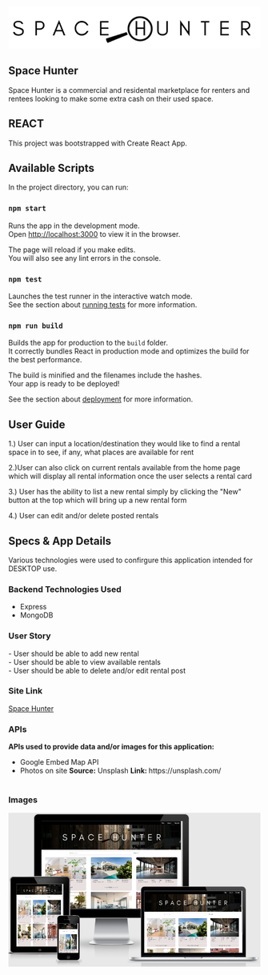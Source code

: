 <img src="https://github.com/JustinKlass/spaceHunter-FrontEnd/blob/master/frontend/public/images/spaceHunterLogo4.png"></img>

<h2>Space Hunter</h2>
<p>Space Hunter is a commercial and residental marketplace for renters and rentees looking to make some extra cash on their used space.</p>

## REACT

This project was bootstrapped with Create React App.

## Available Scripts

In the project directory, you can run:

### `npm start`

Runs the app in the development mode.<br />
Open [http://localhost:3000](http://localhost:3000) to view it in the browser.

The page will reload if you make edits.<br />
You will also see any lint errors in the console.

### `npm test`

Launches the test runner in the interactive watch mode.<br />
See the section about [running tests](https://facebook.github.io/create-react-app/docs/running-tests) for more information.

### `npm run build`

Builds the app for production to the `build` folder.<br />
It correctly bundles React in production mode and optimizes the build for the best performance.

The build is minified and the filenames include the hashes.<br />
Your app is ready to be deployed!

See the section about [deployment](https://facebook.github.io/create-react-app/docs/deployment) for more information.

<h2>User Guide</h2>
1.) User can input a location/destination they would like to find a rental space in to see, if any, what places are available for rent<br/>
<p></p>
2.)User can also click on current rentals available from the home page which will display all rental information once the user selects a rental card<br/>
<p></p>
3.) User has the ability to list a new rental simply by clicking the "New" button at the top which will bring up a new rental form<br/>
<p></p>
4.) User can edit and/or delete posted rentals<br/>
<p></p>

<h2>Specs & App Details</h2>
Various technologies were used to confirgure this application intended for DESKTOP use.

<h3>Backend Technologies Used</h3>
<ul>
 <li>Express</li>
 <li>MongoDB</li>
</ul>
  
<h3>User Story</h3>
- User should be able to add new rental<br/>
- User should be able to view available rentals<br/>
- User should be able to delete and/or edit rental post<br/>

<h3>Site Link</h3>
<a href="http://spacehunter.surge.sh/"> Space Hunter </a>

<h3>APIs</h3>
<p><strong>APIs used to provide data and/or images for this application:</strong></p>
<ul>
<li>Google Embed Map API</li>
<li>Photos on site <strong>Source:</strong> Unsplash <strong>Link: </strong>https://unsplash.com/</li><br/>
</ul>

<h3>Images</h3>
<img src="https://github.com/JustinKlass/spaceHunter-FrontEnd/blob/master/frontend/public/images/responsiveDesign.png"></img>
